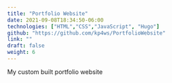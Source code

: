 ```yaml
---
title: "Portfolio Website"
date: 2021-09-08T18:34:50-06:00
technologies: ["HTML","CSS","JavaScript", "Hugo"]
github: "https://github.com/kp4ws/PortfolioWebsite"
link: ""
draft: false
weight: 6
---
```

My custom built portfolio website
